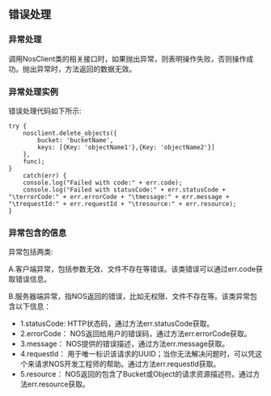 ## 错误处理

### 异常处理

调用NosClient类的相关接口时，如果抛出异常，则表明操作失败，否则操作成功。抛出异常时，方法返回的数据无效。

### 异常处理实例

错误处理代码如下所示:

    try {
        nosclient.delete_objects({
            bucket: 'bucketName',
            keys: [{Key: 'objectName1'},{Key: 'objectName2'}]
        },
        func);
    }
        catch(err) {
        console.log("Failed with code:" + err.code);
        console.log("Failed with statusCode:" + err.statusCode + "\terrorCode:" + err.errorCode + "\tmessage:" + err.message + "\trequestId:" + err.requestId + "\tresource:" + err.resource);
    }

### 异常包含的信息

异常包括两类:

A.客户端异常，包括参数无效、文件不存在等错误。该类错误可以通过err.code获取错误信息。

B.服务器端异常，指NOS返回的错误，比如无权限、文件不存在等。该类异常包含以下信息：

* 1.statusCode: HTTP状态码，通过方法err.statusCode获取。
* 2.errorCode： NOS返回给用户的错误码，通过方法err.errorCode获取。
* 3.message： NOS提供的错误描述，通过方法err.message获取。
* 4.requestId： 用于唯一标识该请求的UUID；当你无法解决问题时，可以凭这个来请求NOS开发工程师的帮助。通过方法err.requestId获取。
* 5.resource： NOS返回的包含了Bucket或Object的请求资源描述符。通过方法err.resource获取。
